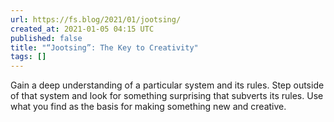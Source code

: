 ```yaml
---
url: https://fs.blog/2021/01/jootsing/
created_at: 2021-01-05 04:15 UTC
published: false
title: "“Jootsing”: The Key to Creativity"
tags: []
---
```


Gain a deep understanding of a particular system and its rules.
Step outside of that system and look for something surprising that subverts its rules.
Use what you find as the basis for making something new and creative.
